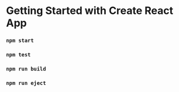 # Getting Started with Create React App

### `npm start`

### `npm test`

### `npm run build`

### `npm run eject`
